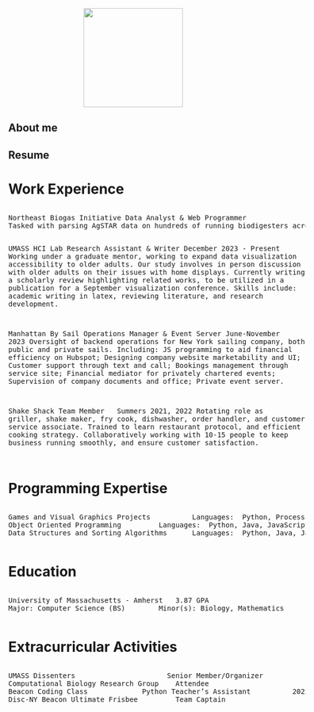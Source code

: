 <div style="text-align: center;">
      <img src="https://github.com/Henry-WK/henry-wk.github.io/assets/152219380/7f632b5e-4a1f-4f87-81b0-3378f4e2258d" height="200" width ="200">
</div>

## About me



## Resume

<!-- div style="text-align: center;">
      <img src="https://github.com/Henry-WK/henry-wk.github.io/assets/152219380/644743a4-1010-45ad-83ec-152d4a763922" height="800" width ="1000">
</div !-->

# Work Experience	
<div style="width:600px;overflow:auto">
<pre>
Northeast Biogas Initiative	Data Analyst & Web Programmer                                  May 2024 - Present
Tasked with parsing AgSTAR data on hundreds of running biodigesters across the country. Developing a website for biogas communities to communicate with one another and submit their own projects, acting as a hub for conversation as well as an interactive database to educate future experiments. 

UMASS HCI Lab         		Research Assistant & Writer                               December 2023 - Present
Working under a graduate mentor, working to expand data visualization accessibility to older adults. Our study involves in person discussion with older adults on their issues with home displays. Currently writing a scholarly review highlighting related works, to be utilized in a publication for a September visualization conference. Skills include: academic writing in latex, reviewing literature, and research development.

Manhattan By Sail			Operations Manager & Event Server                               June-November 2023
Oversight of backend operations for New York sailing company, both public and private sails. Including: JS programming to aid financial efficiency on Hubspot; Designing company website marketability and UI; Customer support through text and call; Bookings management through service site; Financial mediator for privately chartered events; Supervision of company documents and office; Private event server.

Shake Shack			 Team Member	 			          &nbsp;                             Summers 2021, 2022
Rotating role as griller, shake maker, fry cook, dishwasher, order handler, and customer service associate. Trained to learn restaurant protocol, and efficient cooking strategy.  Collaboratively working with 10-15 people to keep business running smoothly, and ensure customer satisfaction.
</pre>
</div>

# Programming Expertise 
<div style="width:600px;overflow:auto">
<pre>
Games and Visual Graphics Projects			Languages: 	Python, Processing, JavaScript
Object Oriented Programming			Languages:	Python, Java, JavaScript, C
Data Structures and Sorting Algorithms		Languages:	Python, Java, JavaScript, C
</pre>
</div>

# Education
<div style="width:600px;overflow:auto">
<pre>
University of Massachusetts - Amherst	3.87 GPA
Major: Computer Science (BS)		Minor(s): Biology, Mathematics
</pre>
</div>

# Extracurricular Activities
<div style="width:600px;overflow:auto">
<pre>
UMASS Dissenters 				      Senior Member/Organizer 		  	2022 - Present
Computational Biology Research Group	Attendee					      2024
Beacon Coding Class				Python Teacher’s Assistant			2022
Disc-NY Beacon Ultimate Frisbee 		Team Captain 					2019 - 2022
</pre>
</div>
